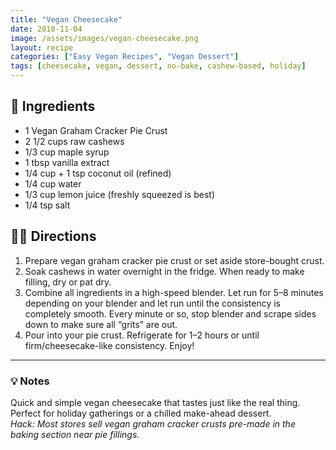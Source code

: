 ```yaml
---
title: "Vegan Cheesecake"
date: 2018-11-04
image: /assets/images/vegan-cheesecake.png
layout: recipe
categories: ["Easy Vegan Recipes", "Vegan Dessert"]
tags: [cheesecake, vegan, dessert, no-bake, cashew-based, holiday]
---
```


## 🧾 Ingredients

- 1 Vegan Graham Cracker Pie Crust
- 2 1/2 cups raw cashews
- 1/3 cup maple syrup
- 1 tbsp vanilla extract
- 1/4 cup + 1 tsp coconut oil (refined)
- 1/4 cup water
- 1/3 cup lemon juice (freshly squeezed is best)
- 1/4 tsp salt

## 👩‍🍳 Directions

1. Prepare vegan graham cracker pie crust or set aside store-bought crust.
2. Soak cashews in water overnight in the fridge. When ready to make filling, dry or pat dry.
3. Combine all ingredients in a high-speed blender. Let run for 5–8 minutes depending on your blender and let run until the consistency is completely smooth. Every minute or so, stop blender and scrape sides down to make sure all “grits” are out.
4. Pour into your pie crust. Refrigerate for 1–2 hours or until firm/cheesecake-like consistency. Enjoy!


---

### 💡 Notes

Quick and simple vegan cheesecake that tastes just like the real thing.  
Perfect for holiday gatherings or a chilled make-ahead dessert.  
*Hack: Most stores sell vegan graham cracker crusts pre-made in the baking section near pie fillings.*
